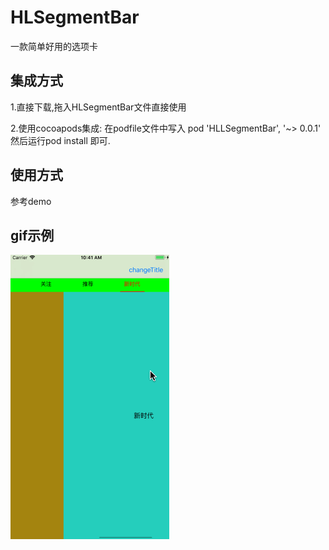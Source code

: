 # HLSegmentBar
一款简单好用的选项卡
## 集成方式
1.直接下载,拖入HLSegmentBar文件直接使用

2.使用cocoapods集成:
在podfile文件中写入 pod 'HLLSegmentBar', '~> 0.0.1' 然后运行pod install 即可.

## 使用方式
参考demo

## gif示例
![image](https://github.com/CoderHL/HLSegmentBar/blob/master/gif/HLSegmentBar.gif)
